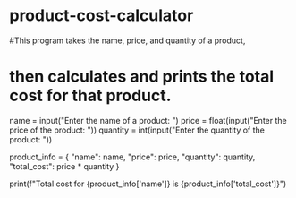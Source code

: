 # product-cost-calculator
#This program takes the name, price, and quantity of a product,
# then calculates and prints the total cost for that product.

name = input("Enter the name of a product: ")
price = float(input("Enter the price of the product: "))
quantity = int(input("Enter the quantity of the product: "))

product_info = {
    "name": name,
    "price": price,
    "quantity": quantity,
    "total_cost": price * quantity
}

print(f"Total cost for {product_info['name']} is {product_info['total_cost']}")
